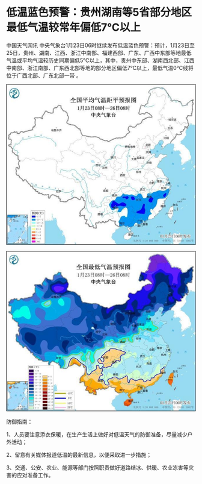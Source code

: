 # 低温蓝色预警：贵州湖南等5省部分地区最低气温较常年偏低7℃以上

中国天气网讯
中央气象台1月23日06时继续发布低温蓝色预警：预计，1月23日至25日，贵州、湖南、江西、浙江中南部、福建西部、广东、广西中东部等地最低气温或平均气温较历史同期偏低5℃以上，其中，贵州中东部、湖南西北部、江西中南部、浙江南部、广东西北部等地的部分地区偏低7℃以上，最低气温0℃线将位于广西北部、广东北部一带
。

![5bbb3221682dc0a9f0d19a2fd5c4594a.jpg](https://raw.githubusercontent.com/qqhsx/qqnews_image/main/2024/01/23/低温蓝色预警：贵州湖南等5省部分地区最低气温较常年偏低7℃以上/5bbb3221682dc0a9f0d19a2fd5c4594a.jpg)

![fba751a0ae43a2246e69d38a270e8953.jpg](https://raw.githubusercontent.com/qqhsx/qqnews_image/main/2024/01/23/低温蓝色预警：贵州湖南等5省部分地区最低气温较常年偏低7℃以上/fba751a0ae43a2246e69d38a270e8953.jpg)

防御指南：

1、人员要注意添衣保暖，在生产生活上做好对低温天气的防御准备，尽量减少户外活动；

2、留意有关媒体报道低温的最新信息，以便采取进一步措施；

3、交通、公安、农业、能源等部门按照职责做好道路结冰、供暖、农业冻害等灾害的应对准备工作。

